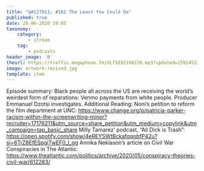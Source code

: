 ```yaml
---
title: "&#127911; #162 The Least You Could Do"
published: true
date: 28-06-2020 19:05
taxonomy:
    category:
        - stream
    tag:
        - podcasts
header_image: '0'
theurl: https://traffic.megaphone.fm/GLT5692199228.mp3?updated=1592452271
image: artwork-resized.jpg
template: item
--- 
```

Episode summary: Black people all across the US are receiving the world’s weirdest form of reparations: Venmo payments from white people. Producer Emmanuel Dzotsi investigates. Additional Reading: Noni’s petition to reform the film department at UNC: https://www.change.org/p/patricia-parker-racism-within-the-screenwriting-minor?recruiter=17176211&utm_source=share_petition&utm_medium=copylink&utm_campaign=tap_basic_share Milly Tamarez’ podcast, “All Dick is Trash”: https://open.spotify.com/show/4eREYSWtBckafqqobfP42u?si=6TrZ8EfESpqiTwEF0_l_gg Annika Neklason’s article on Civil War Conspiracies in The Atlantic: https://www.theatlantic.com/politics/archive/2020/05/conspiracy-theories-civil-war/612283/
